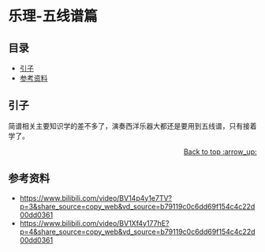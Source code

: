 # 乐理-五线谱篇
## <a name="index"></a> 目录
- [引子](#start)
- [参考资料](#reference)

## <a name="start"></a> 引子
简谱相关主要知识学的差不多了，演奏西洋乐器大都还是要用到五线谱，只有接着学了。


<div align="right"><a href="#index">Back to top :arrow_up:</a></div>








## <a name="reference"></a> 参考资料
- https://www.bilibili.com/video/BV14p4y1e7TV?p=3&share_source=copy_web&vd_source=b79119c0c6dd69f154c4c22d00dd0361
- https://www.bilibili.com/video/BV1Xf4y177hE?p=4&share_source=copy_web&vd_source=b79119c0c6dd69f154c4c22d00dd0361
